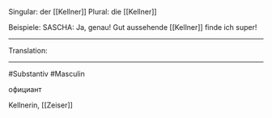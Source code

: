 Singular: der [[Kellner]]
Plural: die [[Kellner]]


Beispiele:
SASCHA: Ja, genau! Gut aussehende [[Kellner]] finde ich super!  

---
Translation:


---

#Substantiv
#Masculin 



официант 

Kellnerin, [[Zeiser]]